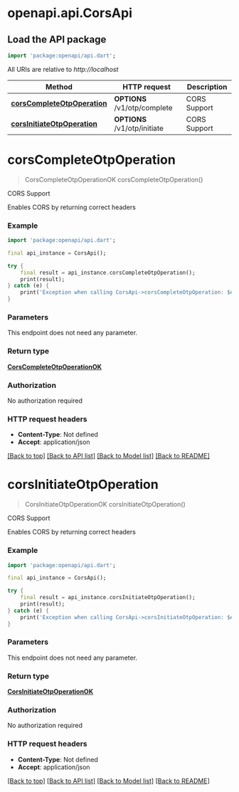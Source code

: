 # openapi.api.CorsApi

## Load the API package

```dart
import 'package:openapi/api.dart';
```

All URIs are relative to _http://localhost_

| Method                                                              | HTTP request                 | Description  |
| ------------------------------------------------------------------- | ---------------------------- | ------------ |
| [**corsCompleteOtpOperation**](CorsApi.md#corscompleteotpoperation) | **OPTIONS** /v1/otp/complete | CORS Support |
| [**corsInitiateOtpOperation**](CorsApi.md#corsinitiateotpoperation) | **OPTIONS** /v1/otp/initiate | CORS Support |

# **corsCompleteOtpOperation**

> CorsCompleteOtpOperationOK corsCompleteOtpOperation()

CORS Support

Enables CORS by returning correct headers

### Example

```dart
import 'package:openapi/api.dart';

final api_instance = CorsApi();

try {
    final result = api_instance.corsCompleteOtpOperation();
    print(result);
} catch (e) {
    print('Exception when calling CorsApi->corsCompleteOtpOperation: $e\n');
}
```

### Parameters

This endpoint does not need any parameter.

### Return type

[**CorsCompleteOtpOperationOK**](CorsCompleteOtpOperationOK.md)

### Authorization

No authorization required

### HTTP request headers

- **Content-Type**: Not defined
- **Accept**: application/json

[[Back to top]](#) [[Back to API list]](../README.md#documentation-for-api-endpoints) [[Back to Model list]](../README.md#documentation-for-models) [[Back to README]](../README.md)

# **corsInitiateOtpOperation**

> CorsInitiateOtpOperationOK corsInitiateOtpOperation()

CORS Support

Enables CORS by returning correct headers

### Example

```dart
import 'package:openapi/api.dart';

final api_instance = CorsApi();

try {
    final result = api_instance.corsInitiateOtpOperation();
    print(result);
} catch (e) {
    print('Exception when calling CorsApi->corsInitiateOtpOperation: $e\n');
}
```

### Parameters

This endpoint does not need any parameter.

### Return type

[**CorsInitiateOtpOperationOK**](CorsInitiateOtpOperationOK.md)

### Authorization

No authorization required

### HTTP request headers

- **Content-Type**: Not defined
- **Accept**: application/json

[[Back to top]](#) [[Back to API list]](../README.md#documentation-for-api-endpoints) [[Back to Model list]](../README.md#documentation-for-models) [[Back to README]](../README.md)
